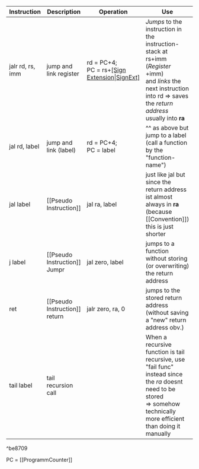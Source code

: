 | Instruction      | Description                   | Operation                                              | Use                                                                                                                                                                           | Notes                            |
| ---------------- | ----------------------------- | ------------------------------------------------------ | ----------------------------------------------------------------------------------------------------------------------------------------------------------------------------- | -------------------------------- |
| jalr rd, rs, imm | jump and link register        | rd = PC+4;<br>PC = rs+[[Sign Extension\|SignExt]](imm) | _Jumps_ to the instruction in the instruction-stack at rs+imm (_Register_ +imm)<br>and _links_ the next instruction into rd => saves the _return address_ usually into **ra** | usually only for <br>quick jumps |
| jal rd, label    | jump and link (label)         | rd = PC+4;<br>PC = label                               | ^^ as above but jump to a label (call a function by the "function-name")                                                                                                      | proper instruction <br>for calls |
| jal label        | [[Pseudo Instruction]]        | jal ra, label                                          | just like jal but since the return address ist almost always in **ra** (because [[Convention]]) this is just shorter                                                          | used most                        |
| j label          | [[Pseudo Instruction]] Jumpr  | jal zero, label                                        | jumps to a function without storing (or overwriting) the return address                                                                                                       |                                  |
| ret              | [[Pseudo Instruction]] return | jalr zero, ra, 0                                       | jumps to the stored return address (without saving a "new" return address obv.)                                                                                               | easy return                      |
| tail label       | tail recursion call           |                                                        | When a recursive function is tail recursive, use "fail func" instead since the _ra_ doesnt need to be stored<br>=> somehow technically more efficient than doing it manually  |                                  |

^be8709

PC = [[ProgrammCounter]]
